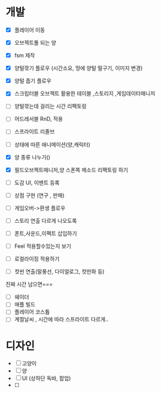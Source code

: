# 개발
- [x] 플레이어 이동
- [x] 오브젝트풀 되는 양
- [x] fsm 제작
- [x] 양털깎기 플로우 (시간소요, 땅에 양털 떨구기, 이미지 변경)
- [x] 양털 줍기 플로우
- [x] 스크립터블 오브젝트 활용한 테이블 ,스토리지 ,게임데이터매니저
- [ ] 양털깎는데 걸리는 시간 리팩토링
- [ ] 어드레서블 RnD, 적용 
- [ ] 스프라이트 리졸브
- [ ] 상태에 따른 애니메이션(양,캐릭터)
- [x] 양 종류 나누기()
- [x] 필드오브젝트매니저,양 스폰쪽 메소드 리팩토링 하기
- [ ] 도감 UI, 이벤트 등록 
- [ ] 상점 구현 (연구 , 판매)
- [ ] 게임오버->환생 플로우
- [ ] 스토리 연출 다르게 나오도록
- [ ] 폰트,사운드,이펙트 삽입하기
- [ ] Feel 적용할수있는지 보기
- [ ] 로컬라이징 적용하기
- [ ] 컷씬 연출(말풍선, 다이얼로그, 컷만화 등)


진짜 시간 남으면===
- [ ] 쉐이더
- [ ] 애플 빌드
- [ ] 플레이어 코스튬
- [ ] 계절날씨 , 시간에 따라 스프라이트 다르게..
# 디자인
- [ ] 고양이 
- [ ] 양
- [ ] UI (상하단 독바, 팝업)
- [ ] 